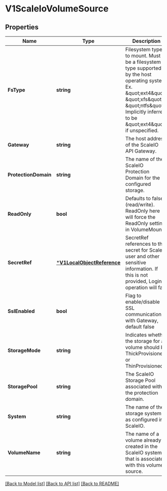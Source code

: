 # V1ScaleIoVolumeSource

## Properties
Name | Type | Description | Notes
------------ | ------------- | ------------- | -------------
**FsType** | **string** | Filesystem type to mount. Must be a filesystem type supported by the host operating system. Ex. \&quot;ext4\&quot;, \&quot;xfs\&quot;, \&quot;ntfs\&quot;. Implicitly inferred to be \&quot;ext4\&quot; if unspecified. | [optional] [default to null]
**Gateway** | **string** | The host address of the ScaleIO API Gateway. | [default to null]
**ProtectionDomain** | **string** | The name of the ScaleIO Protection Domain for the configured storage. | [optional] [default to null]
**ReadOnly** | **bool** | Defaults to false (read/write). ReadOnly here will force the ReadOnly setting in VolumeMounts. | [optional] [default to null]
**SecretRef** | [***V1LocalObjectReference**](v1.LocalObjectReference.md) | SecretRef references to the secret for ScaleIO user and other sensitive information. If this is not provided, Login operation will fail. | [default to null]
**SslEnabled** | **bool** | Flag to enable/disable SSL communication with Gateway, default false | [optional] [default to null]
**StorageMode** | **string** | Indicates whether the storage for a volume should be ThickProvisioned or ThinProvisioned. | [optional] [default to null]
**StoragePool** | **string** | The ScaleIO Storage Pool associated with the protection domain. | [optional] [default to null]
**System** | **string** | The name of the storage system as configured in ScaleIO. | [default to null]
**VolumeName** | **string** | The name of a volume already created in the ScaleIO system that is associated with this volume source. | [optional] [default to null]

[[Back to Model list]](../README.md#documentation-for-models) [[Back to API list]](../README.md#documentation-for-api-endpoints) [[Back to README]](../README.md)


